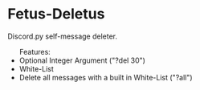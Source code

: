 # Fetus-Deletus
Discord.py self-message deleter.

<ul>Features:
  <li>Optional Integer Argument ("?del 30")</li>
  <li>White-List</li>
  <li>Delete all messages with a built in White-List ("?all")</li>
</ul>

